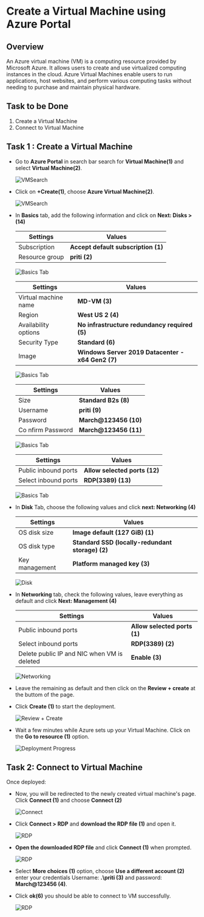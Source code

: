 
# Create a Virtual Machine using Azure Portal


## Overview

An Azure virtual machine (VM) is a computing resource provided by Microsoft Azure. It allows users to create and use virtualized computing instances in the cloud. Azure Virtual Machines enable users to run applications, host websites, and perform various computing tasks without needing to purchase and maintain physical hardware.


## Task to be Done

1. Create a Virtual Machine
1. Connect to Virtual Machine


## Task 1 : Create a Virtual Machine

- Go to **Azure Portal** in search bar search for **Virtual Machine(1)** and select **Virtual Machine(2)**.

  ![VMSearch](Search.png)

- Click on **+Create(1)**, choose **Azure Virtual Machine(2)**.
 
  ![VMSearch](Create.png)

- In **Basics** tab, add the following information and click on **Next: Disks > (14)**


  | **Settings**                     | **Values**                                               |
  |----------------------------------|----------------------------------------------------------|
  | Subscription                    | **Accept default subscription (1)**                       |
  | Resource group                  | **priti (2)**                                             |


  ![Basics Tab](Basic1.png)

  | **Settings**                    | **Values**                                                |
  |---------------------------------|-----------------------------------------------------------|
  | Virtual machine name            | **MD-VM (3)**                                             |
  | Region                          | **West US 2 (4)**                                         |
  | Availability options            | **No infrastructure redundancy required (5)**             |
  | Security Type                   | **Standard (6)**                                          |
  | Image                           | **Windows Server 2019 Datacenter - x64 Gen2 (7)**         |

  ![Basics Tab](Basic2.png)

  | **Settings**                    | **Values**                                                |
  |---------------------------------|-----------------------------------------------------------|
  | Size                            | **Standard B2s (8)**                                      |
  | Username                        | **priti (9)**                                             |
  | Password                        | **March@123456 (10)**                                     |
  | Co nfirm Password                | **March@123456 (11)**                                     |
 
  ![Basics Tab](Basic3.png)

  | **Settings**                    | **Values**                                                |
  |---------------------------------|-----------------------------------------------------------|
  | Public inbound ports            | **Allow selected ports (12)**                             |
  | Select inbound ports            | **RDP(3389) (13)**                                        |

  ![Basics Tab](Basic4.png)
  

- In **Disk** Tab, choose the following values and click **next: Networking (4)**

  | **Settings**                     | **Values**                                                |
  |----------------------------------|-----------------------------------------------------------|
  | OS disk size                     | **Image default (127 GiB) (1)**                           |
  | OS disk type                     | **Standard SSD (locally-redundant storage) (2)**          |
  | Key management                   | **Platform managed key  (3)**                             |


  ![Disk](OSDisk.png)


- In **Networking** tab, check the following values, leave everything as default and click **Next: Management (4)**

  | **Settings**                                     | **Values**                                         |
  |--------------------------------------------------|----------------------------------------------------|
  | Public inbound ports                             | **Allow selected ports (1)**                       |
  | Select inbound ports                             | **RDP(3389) (2)**                                  |
  | Delete public IP and NIC when VM is deleted      | **Enable (3)**                                     |

  ![Networking](Networking.png)

- Leave the remaining as default and then click on the **Review + create** at the buttom of the page. 
- Click **Create (1)** to start the deployment.

  ![Review + Create](Review+Create.png)


- Wait a few minutes while Azure sets up your Virtual Machine. Click on the **Go to resource (1)** option.

  ![Deployment Progress](Deploymnet.png)


## Task 2: Connect to Virtual Machine

Once deployed:

- Now, you will be redirected to the newly created virtual machine's page. Click **Connect (1)** and choose **Connect (2)**

  ![Connect](Connect.png)

- Click **Connect > RDP** and **download the RDP file (1)** and open it.

  ![RDP](RDP.png)

- **Open the downloaded RDP file** and click **Connect (1)** when prompted.

  ![RDP](Prompt.png) 

- Select **More choices (1)** option, choose **Use a different account (2)** enter your credentials Username: **.\priti (3)** and password: **March@123456 (4)**. 
- Click **ok(6)** you should be able to connect to VM successfully.

  ![RDP](Credentials.png)





